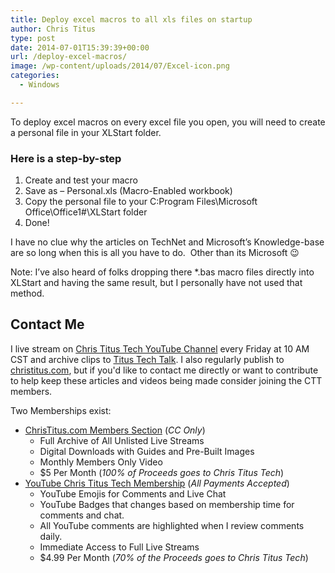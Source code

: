 ```yaml
---
title: Deploy excel macros to all xls files on startup
author: Chris Titus
type: post
date: 2014-07-01T15:39:39+00:00
url: /deploy-excel-macros/
image: /wp-content/uploads/2014/07/Excel-icon.png
categories:
  - Windows

---
```

To deploy excel macros on every excel file you open, you will need to create a personal file in your XLStart folder.<!--more-->

### Here is a step-by-step

  1. Create and test your macro
  2. Save as &#8211; Personal.xls (Macro-Enabled workbook)
  3. Copy the personal file to your C:Program Files\Microsoft Office\Office1#\XLStart folder
  4. Done!

I have no clue why the articles on TechNet and Microsoft&#8217;s Knowledge-base are so long when this is all you have to do.  Other than its Microsoft 😉

Note: I&#8217;ve also heard of folks dropping there *.bas macro files directly into XLStart and having the same result, but I personally have not used that method.

## Contact Me

I live stream on [Chris Titus Tech YouTube Channel][1] every Friday at 10 AM CST and archive clips to [Titus Tech Talk][2]. I also regularly publish to [christitus.com][3], but if you'd like to contact me directly or want to contribute to help keep these articles and videos being made consider joining the CTT members. 

Two Memberships exist:
- [ChrisTitus.com Members Section][4] (_CC Only_)
  - Full Archive of All Unlisted Live Streams
  - Digital Downloads with Guides and Pre-Built Images
  - Monthly Members Only Video
  - $5 Per Month (_100% of Proceeds goes to Chris Titus Tech_)
- [YouTube Chris Titus Tech Membership][5] (_All Payments Accepted_)
  - YouTube Emojis for Comments and Live Chat
  - YouTube Badges that changes based on membership time for comments and chat.
  - All YouTube comments are highlighted when I review comments daily. 
  - Immediate Access to Full Live Streams
  - $4.99 Per Month (_70% of the Proceeds goes to Chris Titus Tech_)

 [1]: https://www.youtube.com/c/ChrisTitusTech
 [2]: https://www.youtube.com/c/ChrisTitusTechStreams
 [3]: https://christitus.com/
 [4]: https://portal.christitus.com
 [5]: https://links.christitus.com/join